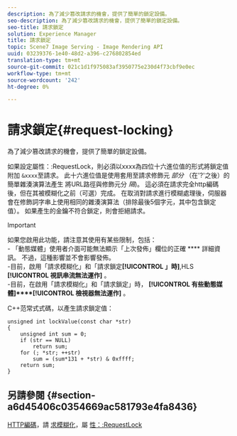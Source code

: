 ```yaml
---
description: 為了減少篡改請求的機會，提供了簡單的鎖定設備。
seo-description: 為了減少篡改請求的機會，提供了簡單的鎖定設備。
seo-title: 請求鎖定
solution: Experience Manager
title: 請求鎖定
topic: Scene7 Image Serving - Image Rendering API
uuid: 03239376-1e40-48d2-a396-c276802854ed
translation-type: tm+mt
source-git-commit: 021c1d1f975083af3950775e230d4f73cbf9e0ec
workflow-type: tm+mt
source-wordcount: '242'
ht-degree: 0%

---
```



# 請求鎖定{#request-locking}

為了減少篡改請求的機會，提供了簡單的鎖定設備。

如果設定屬性：:RequestLock，則必須以xxxx為四位十六進位值的形式將鎖定值附加 `&xxxx`至請求。 此十六進位值是使用套用至請求修飾元 *部分* （在&#39;?&#39;之後）的簡單雜湊演算法產生 將URL路徑與修飾元分 *隔*)。 這必須在請求完全http編碼後，但在其被模糊化之前（可選）完成。 在取消對請求進行模糊處理後，伺服器會在修飾詞字串上使用相同的雜湊演算法（排除最後5個字元，其中包含鎖定值）。 如果產生的金鑰不符合鎖定，則會拒絕請求。

>[!IMPORTANT]
>
>如果您啟用此功能，請注意其使用有某些限制，包括：<br>- 「動態媒體」使用者介面可能無法顯示「上次發佈」欄位的正確 **** 詳細資訊。 不過，這種影響並不會影響發佈。<br>-目前，啟用「請求模糊化」和「請求鎖定&#x200B;**[!UICONTROL 」時]**,HLS **[!UICONTROL 視訊串流無法運作]** 。<br>-目前，在啟用「請求模糊化」和「請求鎖定」時， **[!UICONTROL 有些動態媒體]****[!UICONTROL 檢視器無法運作]** 。

C++范常式式碼，以產生請求鎖定值：

```
unsigned int lockValue(const char *str) 
{ 
    unsigned int sum = 0; 
    if (str == NULL) 
        return sum; 
    for (; *str; ++str) 
        sum = (sum*131 + *str) & 0xffff; 
    return sum; 
} 
```

## 另請參閱 {#section-a6d45406c0354669ac581793e4fa8436}

[HTTP編碼](../../../../../is-api/http-ref/image-serving-api-ref/c-http-protocol-reference/c-syntax-and-features/r-http-encoding.md#reference-bb34dd13f316462695448acfa8f92df7)，請 [求模糊化](../../../../../is-api/http-ref/image-serving-api-ref/c-http-protocol-reference/c-syntax-and-features/r-request-obfuscation.md#reference-895f65d6796c43bb9bad21a676ed714d)，屬 [性：:RequestLock](../../../../../is-api/image-catalog/image-serving-api-ref/c-image-catalog-reference/c-attributes-reference/r-requestlock.md#reference-8bbe2f581be847d3b9fa123e8e5e94b0)
